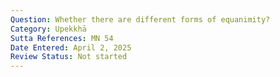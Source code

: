 ```yaml
---
Question: Whether there are different forms of equanimity?
Category: Upekkhā
Sutta References: MN 54
Date Entered: April 2, 2025
Review Status: Not started
---
```

